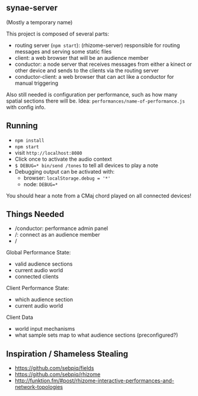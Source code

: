 
synae-server
------------

(Mostly a temporary name)

This project is composed of several parts:

- routing server (`npm start`): (rhizome-server) responsible for routing messages and serving some static files
- client: a web browser that will be an audience member
- conductor: a node server that receives messages from either a kinect or other device and sends to the clients via the routing server
- conductor-client: a web browser that can act like a conductor for manual triggering

Also still needed is configuration per performance, such as how many spatial sections there will be. Idea: `performances/name-of-performance.js` with config info.

Running
-------

- `npm install`
- `npm start`
- visit `http://localhost:8080`
- Click once to activate the audio context
- `$ DEBUG=* bin/send /tones` to tell all devices to play a note
- Debugging output can be activated with:
  - browser: `localStorage.debug = '*'`
  - node: `DEBUG=*`

You should hear a note from a CMaj chord played on all connected devices!

Things Needed
-------------

- /conductor: performance admin panel
- /: connect as an audience member
- /

Global Performance State:

- valid audience sections
- current audio world
- connected clients

Client Performance State:

- which audience section
- current audio world

Client Data

- world input mechanisms
- what sample sets map to what audience sections (preconfigured?)


Inspiration / Shameless Stealing
--------------------------------

- https://github.com/sebpiq/fields
- https://github.com/sebpiq/rhizome
- http://funktion.fm/#post/rhizome-interactive-performances-and-network-topologies
